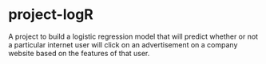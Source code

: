 # project-logR
A project to build a logistic regression model that will predict whether or not a particular internet user will click on an advertisement on a company website based on the features of that user.
